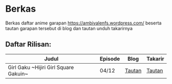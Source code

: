 # Berkas
Berkas daftar anime garapan https://ambivalenfs.wordpress.com/ beserta tautan garapan tersebut di blog dan tautan unduh takarirnya

## Daftar Rilisan:
<table>
 <thead>
  <tr>
   <th>Judul</th>
   <th>Episode</th>
   <th>Blog</th>
   <th>Takarir</th>
  </tr>
 </thead>
<tbody>
 <tr>
  <td>Girl Gaku ~Hijiri Girl Square Gakuin~</td>
  <td>04/12</td>
  <td><a href="https://ambivalenfs.wordpress.com/category/garugaku/">Tautan</td>
  <td><a href="https://github.com/ambivalen-fs/junk/tree/master/Garugaku">Tautan</td>
 </tr>
</tbody>
</table>
